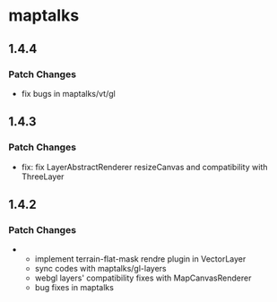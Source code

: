 # maptalks

## 1.4.4

### Patch Changes

- fix bugs in maptalks/vt/gl

## 1.4.3

### Patch Changes

- fix: fix LayerAbstractRenderer resizeCanvas and compatibility with ThreeLayer

## 1.4.2

### Patch Changes

- - implement terrain-flat-mask rendre plugin in VectorLayer
  - sync codes with maptalks/gl-layers
  - webgl layers' compatibility fixes with MapCanvasRenderer
  - bug fixes in maptalks
